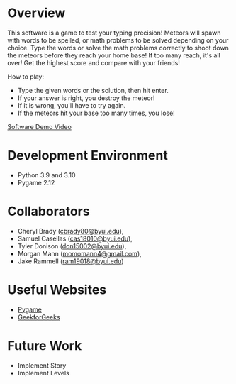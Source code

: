 # Overview

This software is a game to test your typing precision! Meteors will spawn with words to be spelled, or math problems to be solved depending on your choice. Type the words or solve the math problems correctly to shoot down the meteors before they reach your home base! If too many reach, it's all over! Get the highest score and compare with your friends!

How to play:

* Type the given words or the solution, then hit enter.
* If your answer is right, you destroy the meteor!
* If it is wrong, you'll have to try again.
* If the meteors hit your base too many times, you lose!

[Software Demo Video](https://youtu.be/mP8Z0NfU8sM)

# Development Environment

* Python 3.9 and 3.10
* Pygame 2.12

# Collaborators

* Cheryl Brady (cbrady80@byui.edu),
* Samuel Casellas (cas18010@byui.edu),
* Tyler Donison (don15002@byui.edu),
* Morgan Mann (momomann4@gmail.com),
* Jake Rammell (ram19018@byui.edu)

# Useful Websites

* [Pygame](https://www.pygame.org/docs/)
* [GeekforGeeks](https://www.geeksforgeeks.org/)

# Future Work

* Implement Story
* Implement Levels
